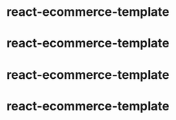 # react-ecommerce-template
# react-ecommerce-template
# react-ecommerce-template
# react-ecommerce-template
